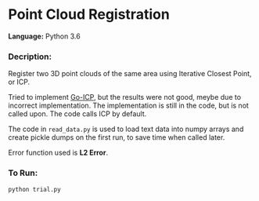 # Point Cloud Registration

**Language:** Python 3.6

### Decription:

Register two 3D point clouds of the same area using Iterative Closest Point, or ICP.

Tried to implement [Go-ICP](http://iitlab.bit.edu.cn/mcislab/~yangjiaolong/go-icp/), but the results were not good, meybe due to incorrect implementation. The implementation is still in the code, but is not called upon. The code calls ICP by default.

The code in `read_data.py` is used to load text data into numpy arrays and create pickle dumps  on the first run, to save time when called later.

Error function used is **L2 Error**.


### To Run:

```Batchfile
python trial.py
```